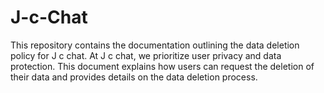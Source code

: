 # J-c-Chat
This repository contains the documentation outlining the data deletion policy for J c chat. At J c chat, we prioritize user privacy and data protection. This document explains how users can request the deletion of their data and provides details on the data deletion process.
